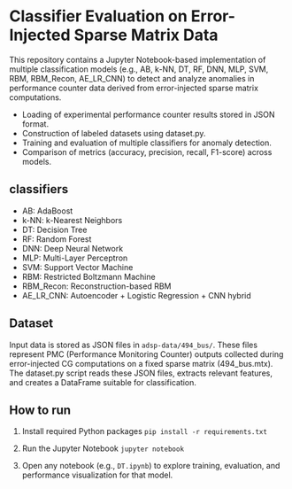 # Classifier Evaluation on Error-Injected Sparse Matrix Data #
This repository contains a Jupyter Notebook-based implementation of multiple classification models (e.g., AB, k-NN, DT, RF, DNN, MLP, SVM, RBM, RBM_Recon, AE_LR_CNN) to detect and analyze anomalies in performance counter data derived from error-injected sparse matrix computations.

- Loading of experimental performance counter results stored in JSON format.
- Construction of labeled datasets using dataset.py.
- Training and evaluation of multiple classifiers for anomaly detection.
- Comparison of metrics (accuracy, precision, recall, F1-score) across models.

## classifiers 
- AB: AdaBoost
- k-NN: k-Nearest Neighbors
- DT: Decision Tree
- RF: Random Forest
- DNN: Deep Neural Network
- MLP: Multi-Layer Perceptron
- SVM: Support Vector Machine
- RBM: Restricted Boltzmann Machine
- RBM_Recon: Reconstruction-based RBM
- AE_LR_CNN: Autoencoder + Logistic Regression + CNN hybrid

## Dataset 
Input data is stored as JSON files in `adsp-data/494_bus/`. These files represent PMC (Performance Monitoring Counter) outputs collected during error-injected CG computations on a fixed sparse matrix (494_bus.mtx).
The dataset.py script reads these JSON files, extracts relevant features, and creates a DataFrame suitable for classification.

## How to run 
1. Install required Python packages
`pip install -r requirements.txt`

2. Run the Jupyter Notebook
`jupyter notebook`

3. Open any notebook (e.g., `DT.ipynb`) to explore training, evaluation, and performance visualization for that model.

